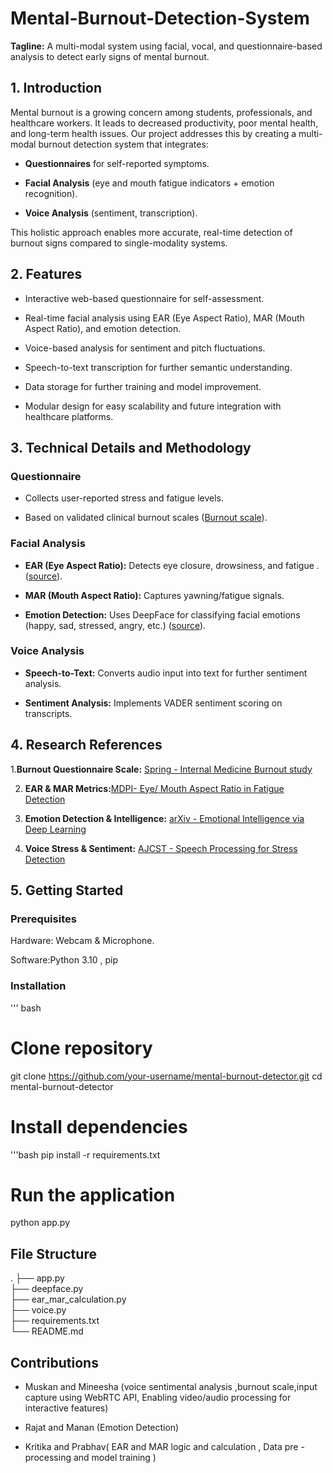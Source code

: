 # Mental-Burnout-Detection-System

**Tagline:**
A multi-modal system using facial, vocal, and questionnaire-based analysis to detect early signs of mental burnout.

## 1. Introduction

Mental burnout is a growing concern among students, professionals, and healthcare workers. It leads to decreased productivity, poor mental health, and long-term health issues.
Our project addresses this by creating a multi-modal burnout detection system that integrates:

- **Questionnaires** for self-reported symptoms.

- **Facial Analysis** (eye and mouth fatigue indicators + emotion recognition).

- **Voice Analysis** (sentiment, transcription).


This holistic approach enables more accurate, real-time detection of burnout signs compared to single-modality systems.

## 2. Features

- Interactive web-based questionnaire for self-assessment.

- Real-time facial analysis using EAR (Eye Aspect Ratio), MAR (Mouth Aspect Ratio), and emotion detection.

- Voice-based analysis for sentiment and pitch fluctuations.

- Speech-to-text transcription for further semantic understanding.

- Data storage for further training and model improvement.

- Modular design for easy scalability and future integration with healthcare platforms.

 ## 3. Technical Details and Methodology

### Questionnaire

- Collects user-reported stress and fatigue levels.

- Based on validated clinical burnout scales ([Burnout scale](https://link.springer.com/article/10.1007/s11606-014-3112-6)).


### Facial Analysis

- **EAR (Eye Aspect Ratio):** Detects eye closure, drowsiness, and fatigue .([source]( https://www.mdpi.com/1424-8220/24/17/5683)).

- **MAR (Mouth Aspect Ratio):** Captures yawning/fatigue signals.

- **Emotion Detection:** Uses DeepFace for classifying facial emotions (happy, sad, stressed, angry, etc.) ([source]( https://arxiv.org/abs/2504.03010)).


 ### Voice Analysis

- **Speech-to-Text:** Converts audio input into text for further sentiment analysis.

- **Sentiment Analysis:** Implements VADER sentiment scoring on transcripts.


 ## 4. Research References

1.**Burnout Questionnaire Scale:** [Spring - Internal Medicine Burnout study](https://link.springer.com/article/10.1007/s11606-014-3112-6)


2. **EAR & MAR Metrics:**[MDPI- Eye/ Mouth Aspect Ratio in Fatigue Detection](https://www.mdpi.com/1424-8220/24/17/56830)


3. **Emotion Detection & Intelligence:** [arXiv - Emotional Intelligence via Deep Learning](https://arxiv.org/abs/2504.03010)


4. **Voice Stress & Sentiment:** [AJCST - Speech Processing for Stress Detection](https://www.ajcst.co/index.php/ajcst/article/view/2037/6786)

## 5. Getting Started

### Prerequisites

Hardware: Webcam & Microphone.

Software:Python 3.10 , pip

 ### Installation
''' bash
# Clone repository
git clone
https://github.com/your-username/mental-burnout-detector.git
cd mental-burnout-detector

# Install dependencies
'''bash
pip install -r requirements.txt

# Run the application
python app.py

## File Structure

.
├── app.py                     
├── deepface.py                
├── ear_mar_calculation.py     
├── voice.py                   
├── requirements.txt           
└── README.md                  

## Contributions

- Muskan and Mineesha (voice sentimental analysis ,burnout scale,input capture using WebRTC API, Enabling video/audio processing for interactive features)

- Rajat and Manan (Emotion Detection)

- Kritika and Prabhav( EAR and MAR logic and calculation , Data pre - processing and model training )




